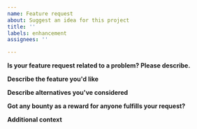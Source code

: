 ```yaml
---
name: Feature request
about: Suggest an idea for this project
title: ''
labels: enhancement
assignees: ''

---
```


<!--
Your feature may already be requested!
Please search on the [issue tracker](https://github.com/idinium96/tf2autobot/search?type=Issues) before creating one.
-->

**Is your feature request related to a problem? Please describe.**
<!--
A clear and concise description of what the problem is. Ex. I'm always frustrated when [...]
-->

**Describe the feature you'd like**
<!--
A clear and concise description of what you want to happen.
-->

**Describe alternatives you've considered**
<!--
A clear and concise description of any alternative solutions or features you've considered.
-->

**Got any bounty as a reward for anyone fulfills your request?**
<!--
Bounty: (could be anything. You'll need to send this item to me once someone solves your request.)
Discord Name: (Example - IdiNium#8965, and make sure you're TF2Autobot Discord server member: https://discord.gg/D2GNnp7tv8)
-->

**Additional context**
<!--
Add any other context or screenshots about the feature request here.
-->
